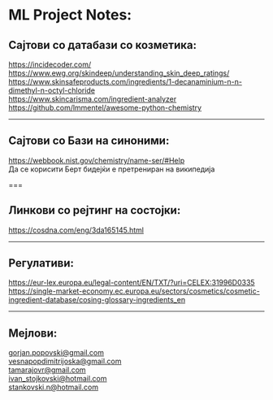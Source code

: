 # ML Project Notes:

## Сајтови со датабази со козметика:
https://incidecoder.com/     
https://www.ewg.org/skindeep/understanding_skin_deep_ratings/     
https://www.skinsafeproducts.com/ingredients/1-decanaminium-n-n-dimethyl-n-octyl-chloride     
https://www.skincarisma.com/ingredient-analyzer     
https://github.com/lmmentel/awesome-python-chemistry     

---

## Сајтови со Бази на синоними:
https://webbook.nist.gov/chemistry/name-ser/#Help        
Да се корисити Берт бидејќи е претрениран на википедија

===

## Линкови со рејтинг на состојки:    
https://cosdna.com/eng/3da165145.html     

---

## Регулативи:
https://eur-lex.europa.eu/legal-content/EN/TXT/?uri=CELEX:31996D0335     
https://single-market-economy.ec.europa.eu/sectors/cosmetics/cosmetic-ingredient-database/cosing-glossary-ingredients_en

---

## Мејлови:
gorjan.popovski@gmail.com     
vesnapopdimitrijoska@gmail.com     
tamarajovr@gmail.com     
ivan_stojkovski@hotmail.com     
stankovski.n@hotmail.com
